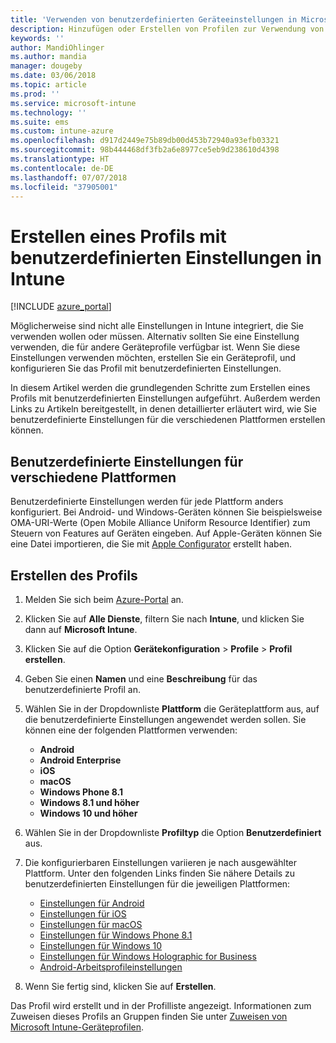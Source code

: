 ```yaml
---
title: 'Verwenden von benutzerdefinierten Geräteeinstellungen in Microsoft Intune: Azure | Microsoft-Dokumentation'
description: Hinzufügen oder Erstellen von Profilen zur Verwendung von benutzerdefinierten Einstellungen für Windows-, Android- und iOS-Geräte unter Verwendung von Microsoft Intune
keywords: ''
author: MandiOhlinger
ms.author: mandia
manager: dougeby
ms.date: 03/06/2018
ms.topic: article
ms.prod: ''
ms.service: microsoft-intune
ms.technology: ''
ms.suite: ems
ms.custom: intune-azure
ms.openlocfilehash: d917d2449e75b89db00d453b72940a93efb03321
ms.sourcegitcommit: 98b444468df3fb2a6e8977ce5eb9d238610d4398
ms.translationtype: HT
ms.contentlocale: de-DE
ms.lasthandoff: 07/07/2018
ms.locfileid: "37905001"
---
```

# <a name="create-a-profile-with-custom-settings-in-intune"></a>Erstellen eines Profils mit benutzerdefinierten Einstellungen in Intune

[!INCLUDE [azure_portal](./includes/azure_portal.md)]

Möglicherweise sind nicht alle Einstellungen in Intune integriert, die Sie verwenden wollen oder müssen. Alternativ sollten Sie eine Einstellung verwenden, die für andere Geräteprofile verfügbar ist. Wenn Sie diese Einstellungen verwenden möchten, erstellen Sie ein Geräteprofil, und konfigurieren Sie das Profil mit benutzerdefinierten Einstellungen.

In diesem Artikel werden die grundlegenden Schritte zum Erstellen eines Profils mit benutzerdefinierten Einstellungen aufgeführt. Außerdem werden Links zu Artikeln bereitgestellt, in denen detaillierter erläutert wird, wie Sie benutzerdefinierte Einstellungen für die verschiedenen Plattformen erstellen können.

## <a name="custom-settings-on-different-platforms"></a>Benutzerdefinierte Einstellungen für verschiedene Plattformen
Benutzerdefinierte Einstellungen werden für jede Plattform anders konfiguriert. Bei Android- und Windows-Geräten können Sie beispielsweise OMA-URI-Werte (Open Mobile Alliance Uniform Resource Identifier) zum Steuern von Features auf Geräten eingeben. Auf Apple-Geräten können Sie eine Datei importieren, die Sie mit [Apple Configurator](https://itunes.apple.com/us/app/apple-configurator-2/id1037126344?mt=12) erstellt haben.

## <a name="create-the-profile"></a>Erstellen des Profils

1. Melden Sie sich beim [Azure-Portal](https://portal.azure.com) an.
2. Klicken Sie auf **Alle Dienste**, filtern Sie nach **Intune**, und klicken Sie dann auf **Microsoft Intune**.
3. Klicken Sie auf die Option **Gerätekonfiguration** > **Profile** > **Profil erstellen**.
4. Geben Sie einen **Namen** und eine **Beschreibung** für das benutzerdefinierte Profil an.
5. Wählen Sie in der Dropdownliste **Plattform** die Geräteplattform aus, auf die benutzerdefinierte Einstellungen angewendet werden sollen. Sie können eine der folgenden Plattformen verwenden:

    - **Android**
    - **Android Enterprise**
    - **iOS**
    - **macOS**
    - **Windows Phone 8.1**
    - **Windows 8.1 und höher**
    - **Windows 10 und höher**

6. Wählen Sie in der Dropdownliste **Profiltyp** die Option **Benutzerdefiniert** aus.
7. Die konfigurierbaren Einstellungen variieren je nach ausgewählter Plattform. Unter den folgenden Links finden Sie nähere Details zu benutzerdefinierten Einstellungen für die jeweiligen Plattformen:

    - [Einstellungen für Android](custom-settings-android.md)
    - [Einstellungen für iOS](custom-settings-ios.md)
    - [Einstellungen für macOS](custom-settings-macos.md)
    - [Einstellungen für Windows Phone 8.1](custom-settings-windows-phone-8-1.md)
    - [Einstellungen für Windows 10](custom-settings-windows-10.md)
    - [Einstellungen für Windows Holographic for Business](custom-settings-windows-holographic.md)
    - [Android-Arbeitsprofileinstellungen](custom-settings-android-for-work.md)

8. Wenn Sie fertig sind, klicken Sie auf **Erstellen**.

Das Profil wird erstellt und in der Profilliste angezeigt. Informationen zum Zuweisen dieses Profils an Gruppen finden Sie unter [Zuweisen von Microsoft Intune-Geräteprofilen](device-profile-assign.md).
